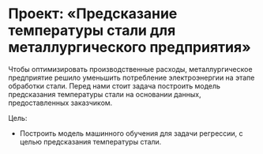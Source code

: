 # Проект: «Предсказание температуры стали для металлургического предприятия»
Чтобы оптимизировать производственные расходы, металлургическое предприятие решило уменьшить потребление электроэнергии на этапе обработки стали. Перед нами стоит задача построить модель предсказания температуры стали на основании данных, предоставленных заказчиком.

Цель:
- Построить модель машинного обучения для задачи регрессии, с целью предсказания температуры стали.
